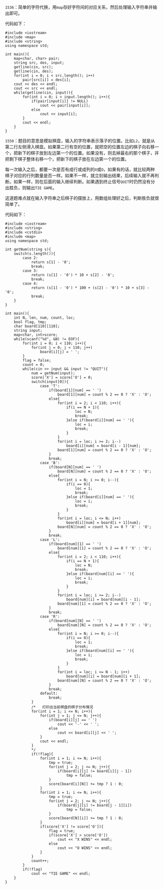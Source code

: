 `1536`：简单的字符代换，用`map`存好字符间的对应关系，然后处理输入字符串并输出即可。  

代码如下：  

    #include <iostream>
    #include <map>
    #include <string>
    using namespace std;
    
    int main(){
        map<char, char> pair;
        string src, des, input;
        getline(cin, src);
        getline(cin, des);
        for(int i = 0; i < src.length(); i++)
            pair[src[i]] = des[i];
        cout << des << endl;
        cout << src << endl;
        while(getline(cin, input)){
            for(int i = 0; i < input.length(); i++){
                if(pair[input[i]] != NULL)
                    cout << pair[input[i]];
                else
                    cout << input[i];
            }
            cout << endl;
        }
    }  
	
`1550`：题目的意思是模拟棋盘，输入的字符串表示落子的位置。比如`L2`，就是从第二行左侧滑入棋盘。如果第二行有空的位置，就把空的位置左边的棋子向右移一个，把新下的棋子放到左边第一个的位置。如果没有，则去掉最右的那个棋子，并把剩下棋子整体右移一个，把新下的棋子放在左边第一个的位置。  

每一次输入之后，都要一次是否有成行或成列的`X`或`O`，如果有的话，就比较两种棋子对应的行列数量是否一样。如果不一样，就立刻输出结果，后续输入就不再判断。如果一样，则在后面的输入继续判断。如果遇到终止信号`QUIT`时仍然没有分出胜负，则输出`TIE GAME`。  

这道题难点就在输入字符串之后棋子的摆放上，用数组处理好之后，判断胜负就很简单了。  

代码如下：  

    #include <iostream>
    #include <string>
    #include <cstdio>
    #include <map>
    using namespace std;
    
    int getNum(string s){
        switch(s.length()){
            case 2:
                return s[1] - '0';
                break;
            case 3:
                return (s[1] - '0') * 10 + s[2] - '0';
                break;
            case 4:
                return (s[1] - '0') * 100 + (s[2] - '0') * 10 + s[3] - '0';
                break;
        }
    }
    
    int main(){
        int N, len, num, count, loc;
        bool flag, tmp;
        char board[110][110];
        string input;
        map<char, int>score;
        while(scanf("%d", &N) != EOF){
            for(int i = 0; i < 110; i++){
                for(int j = 0; j < 110; j++)
                    board[i][j] = ' ';
            }
            flag = false;
            count = 0;
            while(cin >> input && input != "QUIT"){
                num = getNum(input);
                score['X'] = score['O'] = 0;
                switch(input[0]){
                    case 'T':
                        if(board[1][num] == ' ')
                            board[1][num] = count % 2 == 0 ? 'X' : 'O';
                        else{
                            for(int i = 2; i < 110; i++){
                                if(i == N + 1){
                                    loc = N;
                                    break;
                                }else if(board[i][num] == ' '){
                                    loc = i;
                                    break;
                                }
                            }
                            for(int i = loc; i >= 2; i--)
                                board[i][num] = board[i - 1][num];
                            board[1][num] = count % 2 == 0 ? 'X' : 'O';
                        }
                        break;
                    case 'B':
                        if(board[N][num] == ' ')
                            board[N][num] = count % 2 == 0 ? 'X' : 'O';
                        else{
                            for(int i = N; i >= 0; i--){
                                if(i == 0){
                                    loc = 1;
                                    break;
                                }else if(board[i][num] == ' '){
                                    loc = i;
                                    break;
                                }
                            }
                            for(int i = loc; i <= N; i++)
                                board[i][num] = board[i + 1][num];
                            board[N][num] = count % 2 == 0 ? 'X' : 'O';
                        }
                        break;
                    case 'L':
                        if(board[num][1] == ' ')
                            board[num][1] = count % 2 == 0 ? 'X' : 'O';
                        else{
                            for(int i = 2; i < 110; i++){
                                if(i == N + 1){
                                    loc = N;
                                    break;
                                }else if(board[num][i] == ' '){
                                    loc = i;
                                    break;
                                }
                            }
                            for(int i = loc; i >= 2; i--)
                                board[num][i] = board[num][i - 1];
                            board[num][1] = count % 2 == 0 ? 'X' : 'O';
                        }
                        break;
                    case 'R':
                        if(board[num][N] == ' ')
                            board[num][N] = count % 2 == 0 ? 'X' : 'O';
                        else{
                            for(int i = N; i >= 0; i--){
                                if(i == 0){
                                    loc = 1;
                                    break;
                                }else if(board[num][i] == ' '){
                                    loc = i;
                                    break;
                                }
                            }
                            for(int i = loc; i <= N - 1; i++)
                                board[num][i] = board[num][i + 1];
                            board[num][N] = count % 2 == 0 ? 'X' : 'O';
                        }
                        break;
                    default:
                        break;
                }
                /*   打印出当前棋盘的棋子分布情况
                for(int i = 1; i <= N; i++){
                    for(int j = 1; j <= N; j++){
                        if(board[i][j] == ' ')
                            cout << '-' << ' ';
                        else
                            cout << board[i][j] << ' ';
                    }
                    cout << endl;
                }
                */
                if(!flag){
                    for(int i = 1; i <= N; i++){
                        tmp = true;
                        for(int j = 2; j <= N; j++){
                            if(board[i][j] != board[i][j - 1])
                                tmp = false;
                        }
                        score[board[i][N]] += tmp ? 1 : 0;
                    }
                    for(int i = 1; i <= N; i++){
                        tmp = true;
                        for(int j = 2; j <= N; j++){
                            if(board[j][i] != board[j - 1][i])
                                tmp = false;
                        }
                        score[board[N][i]] += tmp ? 1 : 0;
                    }
                    if(score['X'] != score['O']){
                        flag = true;
                        if(score['X'] > score['O'])
                            cout << "X WINS" << endl;
                        else
                            cout << "O WINS" << endl;
                    }
                }
                count++;
            }
            if(!flag)
                cout << "TIE GAME" << endl;
        }
    }